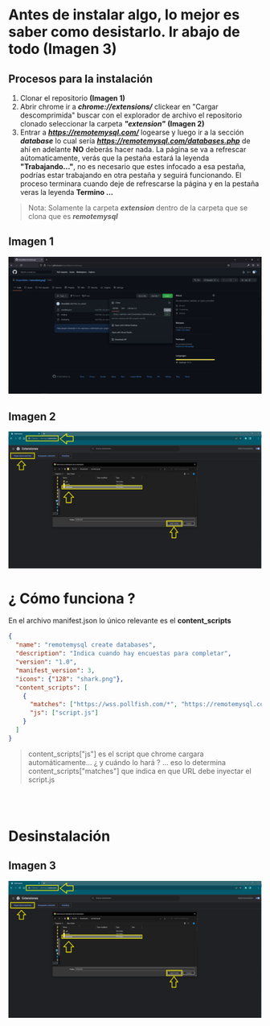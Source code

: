 # Antes de instalar algo, lo mejor es saber como desistarlo. Ir abajo de todo **(Imagen 3)**

## Procesos para la instalación

1. Clonar el repositorio **(Imagen 1)**
2. Abrir chrome ir a ***chrome://extensions/*** clickear en "Cargar descomprimida" buscar con el explorador de archivo el repositorio clonado seleccionar la carpeta ***"extension"*** **(Imagen 2)**
3. Entrar a ***https://remotemysql.com/*** logearse y luego ir a la sección ***database*** lo cual sería ***https://remotemysql.com/databases.php*** de ahí en adelante **NO** deberás hacer nada. La página se va a refrescar aútomaticamente, verás que la pestaña estará la leyenda **"Trabajando..."**, no es necesario que estes infocado a esa pestaña, podrías estar trabajando en otra pestaña y seguirá funcionando. El proceso terminara cuando deje de refrescarse la página y en la pestaña veras la leyenda **Termino ...**

> Nota: Solamente la carpeta ***extension*** dentro de la carpeta que se clona que es ***remotemysql***


## Imagen 1
![primera parte](./assets/1.png)
## Imagen 2
![segunda parte](./assets/2.png)


# ¿ Cómo funciona ?

En el archivo manifest.json lo único relevante es el **content_scripts**

```json
{
  "name": "remotemysql create databases",
  "description": "Indica cuando hay encuestas para completar",
  "version": "1.0",
  "manifest_version": 3,
  "icons": {"128": "shark.png"},
  "content_scripts": [
    {
      "matches": ["https://wss.pollfish.com/*", "https://remotemysql.com/databases.php"],
      "js": ["script.js"]
    }
  ]
}
```

> content_scripts["js"]  es el script que chrome cargara automáticamente... ¿ y cuándo lo hará ? ... eso lo determina content_scripts["matches"] que indica en que URL debe inyectar el script.js

<br>
<br>

# Desinstalación

## Imagen 3
![segunda parte](./assets/2.png)